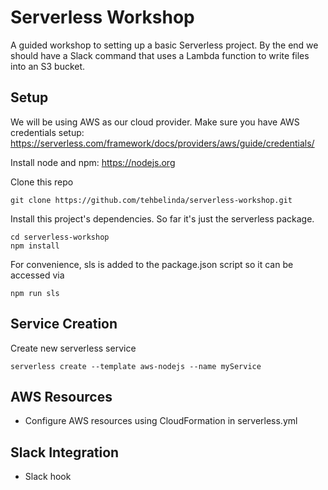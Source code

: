 # Serverless Workshop

A guided workshop to setting up a basic Serverless project.
By the end we should have a Slack command that uses a Lambda function to write files into an S3 bucket.


## Setup

We will be using AWS as our cloud provider. Make sure you have AWS credentials setup: 
https://serverless.com/framework/docs/providers/aws/guide/credentials/

Install node and npm: https://nodejs.org

Clone this repo
```
git clone https://github.com/tehbelinda/serverless-workshop.git
```

Install this project's dependencies. So far it's just the serverless package. 
```
cd serverless-workshop
npm install
```

For convenience, sls is added to the package.json script so it can be accessed via
```
npm run sls
```

## Service Creation

Create new serverless service

```
serverless create --template aws-nodejs --name myService
```

## AWS Resources

- Configure AWS resources using CloudFormation in serverless.yml

## Slack Integration

- Slack hook
